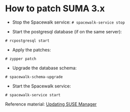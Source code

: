 # How to patch SUMA 3.x

- Stop the Spacewalk service:
`# spacewalk-service stop`

- Start the postgresql database (if on the same server):

`# rcpostgresql start`

- Apply the patches:

`# zypper patch`

- Upgrade the database schema:

`# spacewalk-schema-upgrade`

- Start the Spacewalk service:

`# spacewalk-service start`

Reference material: [Updating SUSE Manager](https://www.suse.com/documentation/suse-manager-3/book_suma_best_practices/data/update_suse_manager.html)

